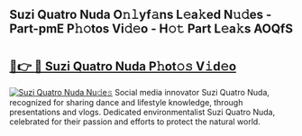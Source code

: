 ## Suzi Quatro Nuda O𝚗𝚕yf𝚊ns L𝚎a𝚔ed N𝚞𝚍es - Part-pmE P𝚑𝚘tos Vi𝚍𝚎o - H𝚘𝚝 Part L𝚎a𝚔s AOQfS

# <h2><a href="http://kf0fyy4.oniu.top/?m=Suzi+Quatro+Nuda">🔗👉 🔴 Suzi Quatro Nuda P𝚑ot𝚘𝚜 V𝚒d𝚎o</a></h2>

[![Suzi Quatro Nuda Nu𝚍e𝚜](https://i.imgur.com/0qMVB7G.gif)](http://kf0fyy4.oniu.top/?m=Suzi+Quatro+Nuda)
Social media innovator Suzi Quatro Nuda, recognized for sharing dance and lifestyle knowledge, through presentations and vlogs. Dedicated environmentalist Suzi Quatro Nuda, celebrated for their passion and efforts to protect the natural world.  
